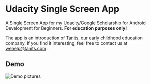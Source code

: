 # Udacity Single Screen App

A Single Screen App for my Udacity/Google Scholarship for Android Development for Beginners. **For education purposes only!**

The app is an introduction of [Tanits](https://www.tanits.com), our early childhood education company. If you find it interesting, feel free to contact us at wehelp@tanits.com .

## Demo

![Demo pictures](https://c1.staticflickr.com/3/2858/32763062544_81ac62c3e0_c.jpg)
